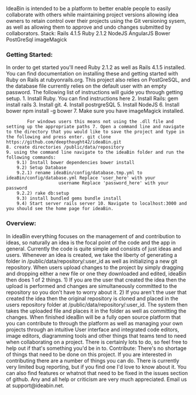 IdeaBin is intended to be a platform to better enable people to easily collaborate with others while maintaining project versions allowing idea owners to retain control over their projects using the Git versioning sysem, as well as allowing them to approve and undo changes submitted by collaborators.
Stack:
Rails 4.1.5
Ruby 2.1.2
NodeJS
AngularJS
Bower
PostGreSql
imageMagick

<h3><b>Getting Started: </b></h3>
In order to get started you'll need Ruby 2.1.2 as well as Rails 4.1.5 installed. You can find documentation on installing these and getting started with Ruby on Rails at rubyonrails.org. This project also relies on PostGreSQL, and the database file currently relies on the default user with an empty password. The following list of instructions will guide you through getting setup.
	1. Install Ruby.
		You can find instructions here
	2. Install Rails: gem install rails
	3. Install git.
	4. Install postrgreSQL
	5. Install NodeJS
	6. Install bower npm install -g bower
	7. Make sure you have imageMagick installed.

			For windows users this means not using the .dll file and setting up the appropriate paths 7. Open a command line and navigate to the directory that you would like to save the project and type in the following and press enter. git clone https://github.com/deepthought42/ideaBin.git
	8. create directories /public/data/repository
	9. using the command line navigate to the ideaBin folder and run the following commands:
		9.1) Install bower dependencies bower install
		9.2) Setup Database
		9.2.1) rename ideaBin/config/database.tmp.yml to ideaBin/config/database.yml Replace 'user_here' with your
						username Replace 'password_here' with your password
		9.2.2) rake db:setup
		9.3) install bundled gems bundle install
		9.4) Start server rails server 10. Navigate to localhost:3000 and you should see the home page for ideaBin.

<h3><b>Overview:</b></h3>
 In ideaBin everything focuses on the management of and contribution to ideas, so naturally an idea is the focal point of the code and the app in general. Currently the code is quite simple and consists of just ideas and users. Whenever an idea is created, we take the liberty of generating a folder in /public/data/repository/:user_id as well as initializing a new git repository. When users upload changes to the project by simply dragging and dropping either a new file or one they downloaded and edited, ideaBin then does 1 of 2 things.
		1) If you are the user that created the idea then the upload is performed and changes are simultaneously 		committed to the repository so you don't have to worry about it.
		2) If you aren't the user that created the idea then the original repository is cloned and placed in the users repository folder at /public/data/repository/:user_id. The system then takes the uploaded file and places it in the folder as well as committing the changes. When finished ideaBin will be a fully open source platform that you can contribute to through the platform as well as managing your own projects through an intuitive User interface and integrated code editors, image editors, diagramming tools and other things that teams tend to need when collaborating on a project. There is certainly lots to do, so feel free to help out if that's something you'd be in to. Contribute: There's no shortage of things that need to be done on this project. If you are interested in contributing there are a number of things you can do. There is currently very limited bug reporting, but if you find one I'd love to know about it. You can also find features or whatnot that need to be fixed in the issues section of github. Any and all help or criticism are very much appreciated. Email us at support@ideabin.net.

